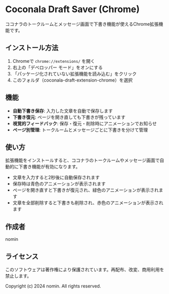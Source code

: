 # Coconala Draft Saver (Chrome)

ココナラのトークルームとメッセージ画面で下書き機能が使えるChrome拡張機能です。

## インストール方法

1. Chromeで `chrome://extensions/` を開く
2. 右上の「デベロッパー モード」をオンにする
3. 「パッケージ化されていない拡張機能を読み込む」をクリック
4. このフォルダ（coconala-draft-extension-chrome）を選択

## 機能

- **自動下書き保存**: 入力した文章を自動で保存します
- **下書き復元**: ページを開き直しても下書きが残っています  
- **視覚的フィードバック**: 保存・復元・削除時にアニメーションでお知らせ
- **ページ別管理**: トークルームとメッセージごとに下書きを分けて管理

## 使い方

拡張機能をインストールすると、ココナラのトークルームやメッセージ画面で自動的に下書き機能が有効になります。

- 文章を入力すると2秒後に自動保存されます
- 保存時は青色のアニメーションが表示されます
- ページを開き直すと下書きが復元され、緑色のアニメーションが表示されます
- 文章を全部削除すると下書きも削除され、赤色のアニメーションが表示されます

## 作成者

nomin

## ライセンス

このソフトウェアは著作権により保護されています。再配布、改変、商用利用を禁止します。

Copyright (c) 2024 nomin. All rights reserved.